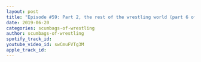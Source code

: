 ```yaml
---
layout: post
title: "Episode #59: Part 2, the rest of the wrestling world (part 6 of 6)"
date: 2019-06-20
categories: scumbags-of-wrestling
author: scumbags-of-wrestling
spotify_track_id: 
youtube_video_id: swCmuFVTg3M
apple_track_id: 
---
```

